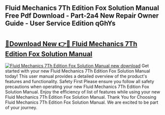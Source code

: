 ## Fluid Mechanics 7Th Edition Fox Solution Manual Free Pdf Download - Part-2a4 New Repair Owner Guide - User Service Edition qGhYs

# <h2><a href="http://bc48272.oget.top/?id=Fluid+Mechanics+7Th+Edition+Fox+Solution+Manual">🔗Download New 👉🔴 Fluid Mechanics 7Th Edition Fox Solution Manual</a></h2>

[![Fluid Mechanics 7Th Edition Fox Solution Manual new download](https://i.imgur.com/5g1atiW.png)](http://bc48272.oget.top/?id=Fluid+Mechanics+7Th+Edition+Fox+Solution+Manual)
Get started with your new Fluid Mechanics 7Th Edition Fox Solution Manual today! This user manual provides a detailed overview of the product's features and functionality. Safety First Please ensure you follow all safety precautions when operating your new Fluid Mechanics 7Th Edition Fox Solution Manual. Enjoy the efficiency of list of features while using your new Fluid Mechanics 7Th Edition Fox Solution Manual. Thank You for Choosing Fluid Mechanics 7Th Edition Fox Solution Manual. We are excited to be part of your journey.
